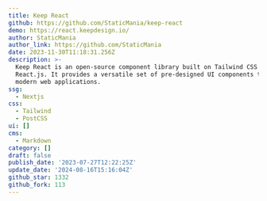 ```yaml
---
title: Keep React
github: https://github.com/StaticMania/keep-react
demo: https://react.keepdesign.io/
author: StaticMania
author_link: https://github.com/StaticMania
date: 2023-11-30T11:18:31.256Z
description: >-
  Keep React is an open-source component library built on Tailwind CSS and
  React.js. It provides a versatile set of pre-designed UI components to build
  modern web applications.
ssg:
  - Nextjs
css:
  - Tailwind
  - PostCSS
ui: []
cms:
  - Markdown
category: []
draft: false
publish_date: '2023-07-27T12:22:25Z'
update_date: '2024-08-16T15:16:04Z'
github_star: 1332
github_fork: 113
---
```

